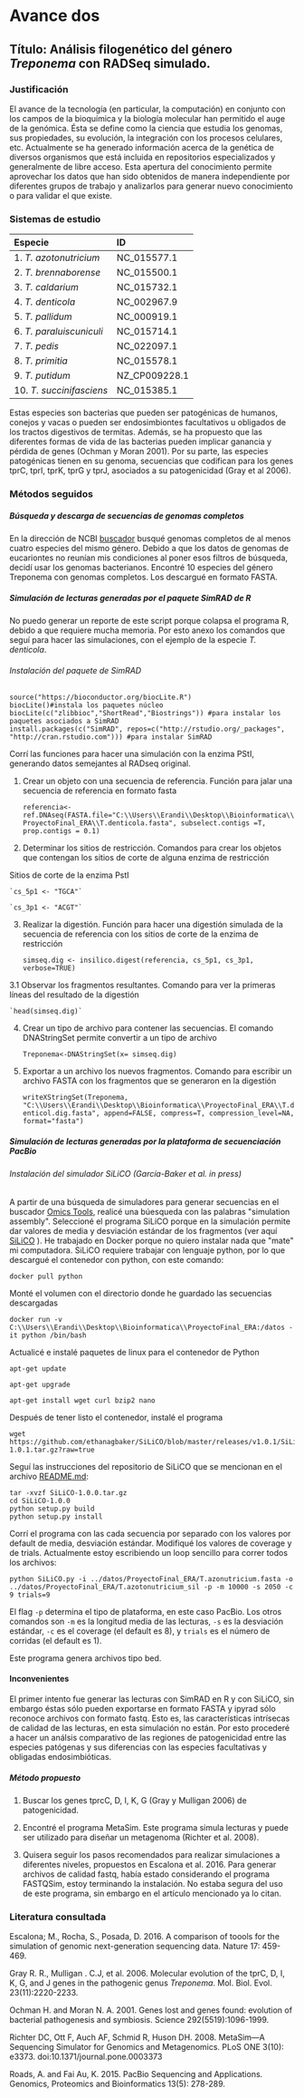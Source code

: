 # Avance dos



## Título: Análisis filogenético del género *Treponema* con RADSeq simulado.

### Justificación

El avance de la tecnología (en particular, la computación) en conjunto con los campos de la bioquímica y la biología molecular han permitido el auge de la genómica. Ésta se define como la ciencia que estudia los genomas, sus propiedades, su evolución, la integración con los procesos celulares, etc. Actualmente se ha generado información acerca de la genética de diversos organismos que está incluida en repositorios especializados y generalmente de libre acceso. Esta apertura del conocimiento permite aprovechar los datos que han sido obtenidos de manera independiente por diferentes grupos de trabajo y analizarlos para generar nuevo conocimiento o para validar el que existe.


### Sistemas de estudio




| Especie | ID |
| :--- | :--- |
| 1. *T. azotonutricium*| NC_015577.1 |
| 2. *T. brennaborense*| NC_015500.1 |
| 3. *T. caldarium*| NC_015732.1 |
| 4. *T. denticola*| NC_002967.9 |
| 5. *T. pallidum*| NC_000919.1 |
| 6. *T. paraluiscuniculi*| NC_015714.1 |
| 7. *T. pedis*| NC_022097.1 |
| 8. *T. primitia*| NC_015578.1 |
| 9. *T. putidum*| NZ_CP009228.1 |
| 10. *T. succinifasciens*| NC_015385.1 |


Estas especies son bacterias que pueden ser patogénicas de humanos, conejos y vacas o pueden ser endosimbiontes facultativos u obligados de los tractos digestivos de termitas. Además, se ha propuesto que las diferentes formas de vida de las bacterias pueden implicar ganancia y pérdida de genes (Ochman y Moran 2001). Por su parte, las especies patogénicas tienen en su genoma, secuencias que codifican para los genes tprC, tprI, tprK, tprG y tprJ, asociados a su patogenicidad (Gray et al 2006). 

### Métodos seguidos

##### Búsqueda y descarga de secuencias de genomas completos

En la dirección de NCBI [buscador](https://www.ncbi.nlm.nih.gov/genome/browse/) busqué genomas completos de al menos cuatro especies del mismo género. Debido a que los datos de genomas de eucariontes no reunían mis condiciones al poner esos filtros de búsqueda, decidí usar los genomas bacterianos. Encontré 10 especies del género Treponema con genomas completos. Los descargué en formato FASTA.

##### Simulación de lecturas generadas por el paquete SimRAD de R

No puedo generar un reporte de este script porque colapsa el programa R, debido a que requiere mucha memoria. Por esto anexo los comandos que seguí para hacer las simulaciones, con el ejemplo de la especie *T. denticola*.

###### Instalación del paquete de SimRAD

    source("https://bioconductor.org/biocLite.R")
    biocLite()#instala los paquetes núcleo
    biocLite(c("zlibbioc","ShortRead","Biostrings")) #para instalar los paquetes asociados a SimRAD
    install.packages(c("SimRAD", repos=c("http://rstudio.org/_packages", "http://cran.rstudio.com"))) #para instalar SimRAD
    
Corrí las funciones para hacer una simulación con la enzima PStI, generando datos semejantes al RADseq original. 

1. Crear un objeto con una secuencia de referencia. Función para jalar una secuencia de referencia en formato fasta

    `referencia<-ref.DNAseq(FASTA.file="C:\\Users\\Erandi\\Desktop\\Bioinformatica\\ProyectoFinal_ERA\\T.denticola.fasta", subselect.contigs =T, prop.contigs = 0.1)`
    
2. Determinar los sitios de restricción. Comandos para crear los objetos que contengan los sitios de corte de alguna enzima de restricción

 Sitios de corte de la enzima PstI

    `cs_5p1 <- "TGCA"`

    `cs_3p1 <- "ACGT"` 

3. Realizar la digestión. Función para hacer una digestión simulada de la secuencia de referencia con los sitios de corte de la enzima de restricción

    `simseq.dig <- insilico.digest(referencia, cs_5p1, cs_3p1, verbose=TRUE)`

3.1 Observar los fragmentos resultantes. Comando para ver la primeras líneas del resultado de la digestión

    `head(simseq.dig)`

4. Crear un tipo de archivo para contener las secuencias. El comando DNAStringSet permite convertir a un tipo de archivo

    `Treponema<-DNAStringSet(x= simseq.dig)`


5. Exportar a un archivo los nuevos fragmentos. Comando para escribir un archivo FASTA con los fragmentos que se generaron en la digestión

    `writeXStringSet(Treponema, "C:\\Users\\Erandi\\Desktop\\Bioinformatica\\ProyectoFinal_ERA\\T.denticol.dig.fasta", append=FALSE, compress=T, compression_level=NA, format="fasta")`



##### Simulación de lecturas generadas por la plataforma de secuenciación PacBio

###### Instalación del simulador SiLiCO (García-Baker et al. in press)

A partir de una búsqueda de simuladores para generar secuencias en el buscador [Omics Tools](https://omictools.com/), realicé una búesqueda con las palabras "simulation assembly". Seleccioné el programa SiLiCO porque en la simulación permite dar valores de media y desviación estándar de los fragmentos (ver aquí [SiLiCO](https://github.com/ethanagbaker/SiLiCO) ). 
He trabajado en Docker porque no quiero instalar nada que "mate" mi computadora. SiLiCO requiere trabajar con lenguaje python, por lo que descargué el contenedor con python, con este comando:

    docker pull python

Monté el volumen con el directorio donde he guardado las secuencias descargadas

    docker run -v C:\\Users\\Erandi\\Desktop\\Bioinformatica\\ProyectoFinal_ERA:/datos -it python /bin/bash

Actualicé e instalé paquetes de linux para el contenedor de Python

    apt-get update

    apt-get upgrade

    apt-get install wget curl bzip2 nano

Después de tener listo el contenedor, instalé el programa

    wget https://github.com/ethanagbaker/SiLiCO/blob/master/releases/v1.0.1/SiLiCO-1.0.1.tar.gz?raw=true

Seguí las instrucciones del repositorio de SiLiCO que se mencionan en el archivo [README.md](https://github.com/ethanagbaker/SiLiCO/blob/master/README.md):

    tar -xvzf SiLiCO-1.0.0.tar.gz
    cd SiLiCO-1.0.0
    python setup.py build
    python setup.py install

Corrí el programa con las cada secuencia por separado con los valores por default de media, desviación estándar. Modifiqué los valores de coverage y de trials. Actualmente estoy escribiendo un loop sencillo para correr todos los archivos:

    python SiLiCO.py -i ../datos/ProyectoFinal_ERA/T.azonutricium.fasta -o ../datos/ProyectoFinal_ERA/T.azotonutricium_sil -p -m 10000 -s 2050 -c 9 trials=9

El flag `-p` determina el tipo de plataforma, en este caso PacBio. Los otros comandos son `-m` es la longitud media de las lecturas, `-s` es la desviación estándar, `-c` es el coverage (el default es 8), y `trials` es el número de corridas (el default es 1).

Este programa genera archivos tipo bed. 



#### Inconvenientes

El primer intento fue generar las lecturas con SimRAD en R y con SiLiCO, sin embargo éstas sólo pueden exportarse en formato FASTA y ipyrad sólo reconoce archivos con formato fastq. Esto es, las características intrísecas de calidad de las lecturas, en esta simulación no están. Por esto procederé a hacer un análsis comparativo de las regiones de patogenicidad entre las especies patógenas y sus diferencias con las especies facultativas y obligadas endosimbióticas.

##### Método propuesto

1. Buscar los genes tprcC, D, I, K, G (Gray y Mulligan 2006) de patogenicidad.

2. Encontré el programa MetaSim. Este programa simula lecturas y puede ser utilizado para diseñar un metagenoma (Richter et al. 2008).

3. Quisera seguir los pasos recomendados para realizar simulaciones a diferentes niveles, propuestos en Escalona et al. 2016. Para generar archivos de calidad fastq, había estado considerando el programa FASTQSim, estoy terminando la instalación. No estaba segura del uso de este programa, sin embargo en el artículo mencionado ya lo citan.


### Literatura consultada

Escalona; M., Rocha, S., Posada, D. 2016. A comparison of toools for the simulation of genomic next-generation sequencing data. Nature 17: 459-469.

Gray R. R., Mulligan . C.J, et al. 2006. Molecular evolution of the tprC, D, I, K, G, and J genes in the pathogenic genus *Treponema*. Mol. Biol. Evol. 23(11):2220-2233.

Ochman H. and Moran N. A. 2001. Genes lost and genes found: evolution of bacterial pathogenesis and symbiosis. Science 292(5519):1096-1999.

Richter DC, Ott F, Auch AF, Schmid R, Huson DH. 2008. MetaSim—A Sequencing Simulator for Genomics and Metagenomics. PLoS ONE 3(10): e3373. doi:10.1371/journal.pone.0003373 

Roads, A. and Fai Au, K. 2015. PacBio Sequencing and Applications. Genomics, Proteomics and Bioinformatics 13(5): 278-289.



